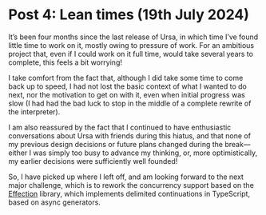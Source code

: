 # Post 4: Lean times (19th July 2024)

It’s been four months since the last release of Ursa, in which time I’ve found little time to work on it, mostly owing to pressure of work. For an ambitious project that, even if I could work on it full time, would take several years to complete, this feels a bit worrying!

I take comfort from the fact that, although I did take some time to come back up to speed, I had not lost the basic context of what I wanted to do next, nor the motivation to get on with it, even when initial progress was slow (I had had the bad luck to stop in the middle of a complete rewrite of the interpreter).

I am also reassured by the fact that I continued to have enthusiastic conversations about Ursa with friends during this hiatus, and that none of my previous design decisions or future plans changed during the break—either I was simply too busy to advance my thinking, or, more optimistically, my earlier decisions were sufficiently well founded!

So, I have picked up where I left off, and am looking forward to the next major challenge, which is to rework the concurrency support based on the [Effection](https://frontside.com/effection) library, which implements delimited continuations in TypeScript, based on async generators.